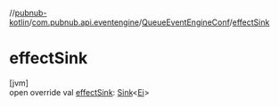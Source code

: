 //[pubnub-kotlin](../../../index.md)/[com.pubnub.api.eventengine](../index.md)/[QueueEventEngineConf](index.md)/[effectSink](effect-sink.md)

# effectSink

[jvm]\
open override val [effectSink](effect-sink.md): [Sink](../-sink/index.md)&lt;[Ei](index.md)&gt;

